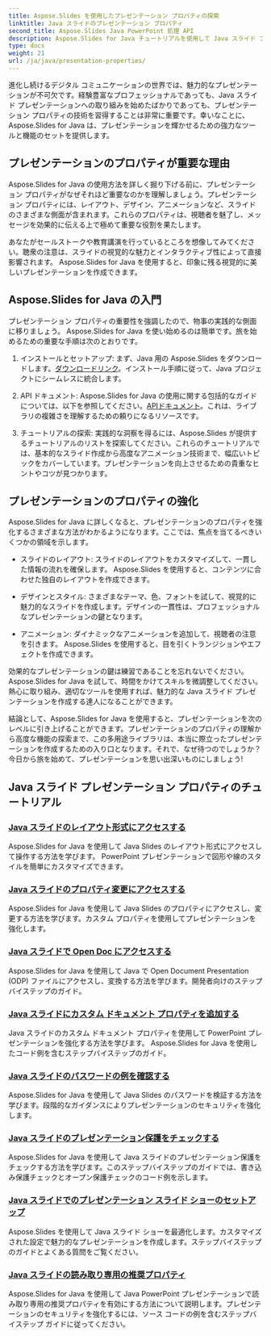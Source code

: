 ```yaml
---
title: Aspose.Slides を使用したプレゼンテーション プロパティの探索
linktitle: Java スライドのプレゼンテーション プロパティ
second_title: Aspose.Slides Java PowerPoint 処理 API
description: Aspose.Slides for Java チュートリアルを使用して Java スライド プレゼンテーション プロパティを強化する方法を学びます。ダイナミックなプレゼンテーションのためのヒントとコツを見つけてください。
type: docs
weight: 21
url: /ja/java/presentation-properties/
---
```


進化し続けるデジタル コミュニケーションの世界では、魅力的なプレゼンテーションが不可欠です。経験豊富なプロフェッショナルであっても、Java スライド プレゼンテーションへの取り組みを始めたばかりであっても、プレゼンテーション プロパティの技術を習得することは非常に重要です。幸いなことに、Aspose.Slides for Java は、プレゼンテーションを輝かせるための強力なツールと機能のセットを提供します。

## プレゼンテーションのプロパティが重要な理由

Aspose.Slides for Java の使用方法を詳しく掘り下げる前に、プレゼンテーション プロパティがなぜそれほど重要なのかを理解しましょう。プレゼンテーション プロパティには、レイアウト、デザイン、アニメーションなど、スライドのさまざまな側面が含まれます。これらのプロパティは、視聴者を魅了し、メッセージを効果的に伝える上で極めて重要な役割を果たします。

あなたがセールストークや教育講演を行っているところを想像してみてください。聴衆の注意は、スライドの視覚的な魅力とインタラクティブ性によって直接影響されます。 Aspose.Slides for Java を使用すると、印象に残る視覚的に美しいプレゼンテーションを作成できます。

## Aspose.Slides for Java の入門

プレゼンテーション プロパティの重要性を強調したので、物事の実践的な側面に移りましょう。 Aspose.Slides for Java を使い始めるのは簡単です。旅を始めるための重要な手順は次のとおりです。

1. インストールとセットアップ: まず、Java 用の Aspose.Slides をダウンロードします。[ダウンロードリンク](https://releases.aspose.com/slides/java/)。インストール手順に従って、Java プロジェクトにシームレスに統合します。

2.  API ドキュメント: Aspose.Slides for Java の使用に関する包括的なガイドについては、以下を参照してください。[APIドキュメント](https://reference.aspose.com/slides/java/)。これは、ライブラリの複雑さを理解するための頼りになるリソースです。

3. チュートリアルの探索: 実践的な洞察を得るには、Aspose.Slides が提供するチュートリアルのリストを探索してください。これらのチュートリアルでは、基本的なスライド作成から高度なアニメーション技術まで、幅広いトピックをカバーしています。プレゼンテーションを向上させるための貴重なヒントやコツが見つかります。

## プレゼンテーションのプロパティの強化

Aspose.Slides for Java に詳しくなると、プレゼンテーションのプロパティを強化するさまざまな方法がわかるようになります。ここでは、焦点を当てるべきいくつかの領域を示します。

- スライドのレイアウト: スライドのレイアウトをカスタマイズして、一貫した情報の流れを確保します。 Aspose.Slides を使用すると、コンテンツに合わせた独自のレイアウトを作成できます。

- デザインとスタイル: さまざまなテーマ、色、フォントを試して、視覚的に魅力的なスライドを作成します。デザインの一貫性は、プロフェッショナルなプレゼンテーションの鍵となります。

- アニメーション: ダイナミックなアニメーションを追加して、視聴者の注意を引きます。 Aspose.Slides を使用すると、目を引くトランジションやエフェクトを作成できます。

効果的なプレゼンテーションの鍵は練習であることを忘れないでください。 Aspose.Slides for Java を試して、時間をかけてスキルを微調整してください。熱心に取り組み、適切なツールを使用すれば、魅力的な Java スライド プレゼンテーションを作成する達人になることができます。

結論として、Aspose.Slides for Java を使用すると、プレゼンテーションを次のレベルに引き上げることができます。プレゼンテーションのプロパティの理解から高度な機能の探索まで、この多用途ライブラリは、本当に際立ったプレゼンテーションを作成するための入り口となります。それで、なぜ待つのでしょうか？今日から旅を始めて、プレゼンテーションを思い出深いものにしましょう!

## Java スライド プレゼンテーション プロパティのチュートリアル
### [Java スライドのレイアウト形式にアクセスする](./access-layout-formats-in-java-slides/)
Aspose.Slides for Java を使用して Java Slides のレイアウト形式にアクセスして操作する方法を学びます。 PowerPoint プレゼンテーションで図形や線のスタイルを簡単にカスタマイズできます。
### [Java スライドのプロパティ変更にアクセスする](./access-modifying-properties-in-java-slides/)
Aspose.Slides for Java を使用して Java Slides のプロパティにアクセスし、変更する方法を学びます。カスタム プロパティを使用してプレゼンテーションを強化します。
### [Java スライドで Open Doc にアクセスする](./access-open-doc-in-java-slides/)
Aspose.Slides for Java を使用して Java で Open Document Presentation (ODP) ファイルにアクセスし、変換する方法を学びます。開発者向けのステップバイステップのガイド。
### [Java スライドにカスタム ドキュメント プロパティを追加する](./add-custom-document-properties-in-java-slides/)
Java スライドのカスタム ドキュメント プロパティを使用して PowerPoint プレゼンテーションを強化する方法を学びます。 Aspose.Slides for Java を使用したコード例を含むステップバイステップのガイド。
### [Java スライドのパスワードの例を確認する](./check-password-example-in-java-slides/)
Aspose.Slides for Java を使用して Java Slides のパスワードを検証する方法を学びます。段階的なガイダンスによりプレゼンテーションのセキュリティを強化します。
### [Java スライドのプレゼンテーション保護をチェックする](./check-presentation-protection-in-java-slides/)
Aspose.Slides for Java を使用して Java スライドのプレゼンテーション保護をチェックする方法を学びます。このステップバイステップのガイドでは、書き込み保護チェックとオープン保護チェックのコード例を示します。
### [Java スライドでのプレゼンテーション スライド ショーのセットアップ](./presentation-slide-show-setup-in-java-slides/)
Aspose.Slides を使用して Java スライド ショーを最適化します。カスタマイズされた設定で魅力的なプレゼンテーションを作成します。ステップバイステップのガイドとよくある質問をご覧ください。
### [Java スライドの読み取り専用の推奨プロパティ](./read-only-recommended-properties-in-java-slides/)
Aspose.Slides for Java を使用して Java PowerPoint プレゼンテーションで読み取り専用の推奨プロパティを有効にする方法について説明します。プレゼンテーションのセキュリティを強化するには、ソース コードの例を含むステップバイステップ ガイドに従ってください。